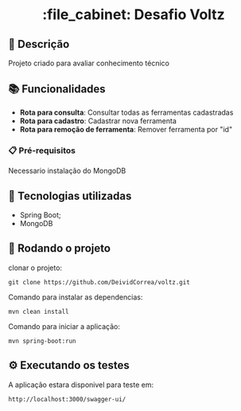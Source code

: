 <h1 align="center">:file_cabinet: Desafio Voltz</h1>

## :memo: Descrição
Projeto criado para avaliar conhecimento técnico

## :books: Funcionalidades
* <b>Rota para consulta</b>: Consultar todas as ferramentas cadastradas
* <b>Rota para cadastro</b>: Cadastrar nova ferramenta
* <b>Rota para remoção de ferramenta</b>: Remover ferramenta por "id"

### 📋 Pré-requisitos
Necessario instalação do MongoDB

## :wrench: Tecnologias utilizadas
* Spring Boot;
* MongoDB

## :rocket: Rodando o projeto
clonar o projeto:
```
git clone https://github.com/DeividCorrea/voltz.git
```
Comando para instalar as dependencias:
```
mvn clean install
```
Comando para iniciar a aplicação:
```
mvn spring-boot:run
```
## ⚙️ Executando os testes
A aplicação estara disponivel para teste em:
```
http://localhost:3000/swagger-ui/
```

